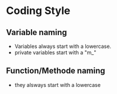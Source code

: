 # Coding Style

## Variable naming

- Variables always start with a lowercase.
- private variables start with a "m_"

## Function/Methode naming

- they alsways start with a lowercase
